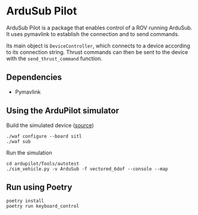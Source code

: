 # ArduSub Pilot

ArduSub Pilot is a package that enables control of a ROV running ArduSub. It uses pymavlink to establish the connection and to send commands.

Its main object is `DeviceController`, which connects to a device according to its connection string. Thrust commands can then be sent to the device with the `send_thrust_command` function.

## Dependencies

* Pymavlink


## Using the ArduPilot simulator

Build the simulated device ([source](https://github.com/ArduPilot/ardupilot/blob/master/BUILD.md))

```
./waf configure --board sitl
./waf sub
```

Run the simulation

```
cd ardupilot/Tools/autotest
./sim_vehicle.py -v ArduSub -f vectored_6dof --console --map 
```

## Run using Poetry

```
poetry install
poetry run keyboard_control
```
